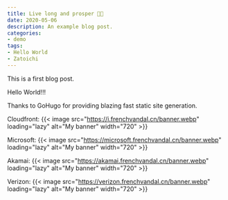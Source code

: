 ```yaml
---
title: Live long and prosper 🖖🏻
date: 2020-05-06
description: An example blog post.
categories:
- demo
tags:
- Hello World
- Zatoichi
---
```


This is a first blog post.

Hello World!!!

Thanks to GoHugo for providing blazing fast static site generation.

Cloudfront:
{{< image src="https://i.frenchvandal.cn/banner.webp" loading="lazy" alt="My banner" width="720" >}}

Microsoft:
{{< image src="https://microsoft.frenchvandal.cn/banner.webp" loading="lazy" alt="My banner" width="720" >}}

Akamai:
{{< image src="https://akamai.frenchvandal.cn/banner.webp" loading="lazy" alt="My banner" width="720" >}}

Verizon:
{{< image src="https://verizon.frenchvandal.cn/banner.webp" loading="lazy" alt="My banner" width="720" >}}
